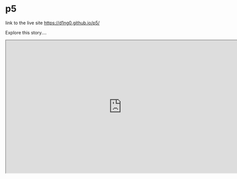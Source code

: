 # p5


link to the live site https://d1ng0.github.io/p5/

Explore this story....

<iframe width="730" height="420" src="https://editor.p5js.org/diegotrazzi/embed/SkhzQR13m"></iframe>
